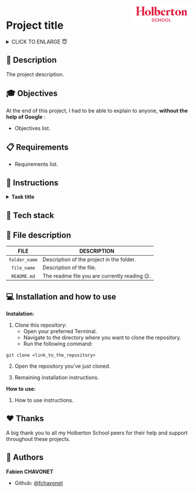 <img  height="50px" align="right" src="https://raw.githubusercontent.com/fchavonet/fchavonet/main/resources/images/logo-holberton_school.png" alt="Holberton School logo">

# Project title

<details>
        <summary>
		CLICK TO ENLARGE 😇
        </summary>
	    📄 <a href="#description">Description</a>
        <br>
        🎓 <a href="#objectives">Objectives</a>
        <br>
        📋 <a href="#requirements">Requirements</a>
        <br>
        📝 <a href="#instructions">Instructions</a>
        <br>
        🔨 <a href="#tech-stack">Tech stack</a>
        <br>
        📂 <a href="#files-description">Files description</a>
        <br>
        💻 <a href="#installation_and_how_to_use">Installation and how to use</a>
        <br>
        ♥️ <a href="#thanks">Thanks</a>
        <br>
        👷 <a href="#authors">Authors</a>
</details>

## 📄 <span id="description">Description</span>

The project description.

## 🎓 <span id="objectives">Objectives</span>

At the end of this project, I had to be able to explain to anyone, **without the help of Google** :

- Objectives list.

## 📋 <span id="requirements">Requirements</span>

- Requirements list.

## 📝 <span id="instructions">Instructions</span>

<details>
	<summary>
		<b>Task title</b>
	</summary>
	<br>

Task instructions.

#
**Repo:**
- GitHub repository: `repository_name`.
- Directory: `directory_name`.
- File: `file_name`.
<hr>
</details>

## 🔨 <span id="tech-stack">Tech stack</span>

<p align="left">
</p>

## 📂 <span id="files-description">File description</span>

| **FILE**      | **DESCRIPTION**                               |
| :-----------: | --------------------------------------------- |
| `folder_name` | Description of the project in the folder.     | 
| `file_name`   | Description of the file.                      |
| `README.md`   | The readme file you are currently reading 😉. |

## 💻 <span id="installation_and_how_to_use">Installation and how to use</span>

**Instalation:**

1. Clone this repository:
    - Open your preferred Terminal.
    - Navigate to the directory where you want to clone the repository.
    - Run the following command:

```
git clone <link_to_the_repository>
```

2. Open the repository you've just cloned.

3. Remaining installation instructions.

**How to use:**

1. How to use instructions.

## ♥️ <span id="thanks">Thanks</span>

A big thank you to all my Holberton School peers for their help and support throughout these projects.

## 👷 <span id="authors">Authors</span>

**Fabien CHAVONET**
- Github: [@fchavonet](https://github.com/fchavonet)